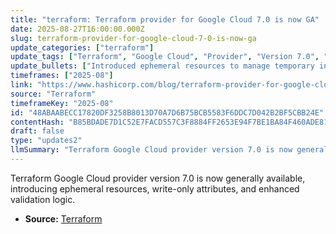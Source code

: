 ```yaml
---
title: "terraform: Terraform provider for Google Cloud 7.0 is now GA"
date: 2025-08-27T16:00:00.000Z
slug: terraform-provider-for-google-cloud-7-0-is-now-ga
update_categories: ["terraform"]
update_tags: ["Terraform", "Google Cloud", "Provider", "Version 7.0", "GA", "Ephemeral Resources", "Write-only Attributes", "Validation"]
update_bullets: ["Introduced ephemeral resources to manage temporary infrastructure.", "Added write-only attributes to improve security and data handling.", "Implemented new validation logic to ensure configuration correctness."]
timeframes: ["2025-08"]
link: "https://www.hashicorp.com/blog/terraform-provider-for-google-cloud-7-0-is-now-ga"
source: "Terraform"
timeframeKey: "2025-08"
id: "48ABAABECC17820DF3258B8013D70A7D6B75BCB5583F6DDC7D042B2BF5CBB24E"
contentHash: "B85BDADE7D1C52E7FACD557C3F8884FF2653E94F7BE1BA84F460ADE81483E983"
draft: false
type: "updates2"
llmSummary: "Terraform Google Cloud provider version 7.0 is now generally available, introducing ephemeral resources, write-only attributes, and enhanced validation logic."
---
```


Terraform Google Cloud provider version 7.0 is now generally available, introducing ephemeral resources, write-only attributes, and enhanced validation logic.

- **Source:** [Terraform](https://www.hashicorp.com/blog/terraform-provider-for-google-cloud-7-0-is-now-ga)
